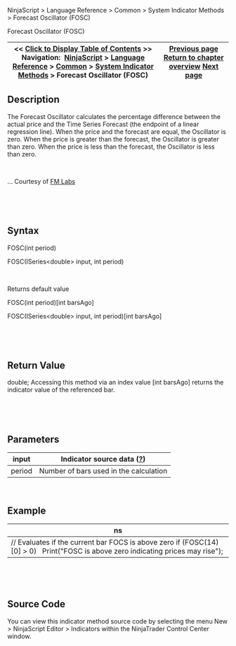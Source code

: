 ﻿


NinjaScript \> Language Reference \> Common \> System Indicator Methods \> Forecast Oscillator (FOSC)






















Forecast Oscillator (FOSC)







| \<\< [Click to Display Table of Contents](forecast_oscillator_fosc.md) \>\> **Navigation:**     [NinjaScript](ninjascript-1.md) \> [Language Reference](language_reference_wip-1.md) \> [Common](common-1.md) \> [System Indicator Methods](indicators-1.md) \> Forecast Oscillator (FOSC) | [Previous page](fisher_transform-1.md) [Return to chapter overview](indicators-1.md) [Next page](keltner_channel-1.md) |
| --- | --- |











## Description


The Forecast Oscillator calculates the percentage difference between the actual price and the Time Series Forecast (the endpoint of a linear regression line). When the price and the forecast are equal, the Oscillator is zero. When the price is greater than the forecast, the Oscillator is greater than zero. When the price is less than the forecast, the Oscillator is less than zero.


 


... Courtesy of [FM Labs](http://www.fmlabs.com/reference/default.htm?url=ForecastOscillator.md)


 


 


## Syntax


FOSC(int period)  

FOSC(ISeries\<double\> input, int period)


 


Returns default value  

FOSC(int period)\[int barsAgo]  

FOSC(ISeries\<double\> input, int period)\[int barsAgo]


 


 


## Return Value


double; Accessing this method via an index value \[int barsAgo] returns the indicator value of the referenced bar.


 


 


## Parameters




| input | Indicator source data ([?](valid_input_data_for_indicator-1.md)) |
| --- | --- |
| period | Number of bars used in the calculation |



 


## 


## Example




| ns |
| --- |
| // Evaluates if the current bar FOCS is above zero if (FOSC(14)\[0] \> 0)    Print("FOSC is above zero indicating prices may rise"); |



 


 


## Source Code


You can view this indicator method source code by selecting the menu New \> NinjaScript Editor \> Indicators within the NinjaTrader Control Center window.









